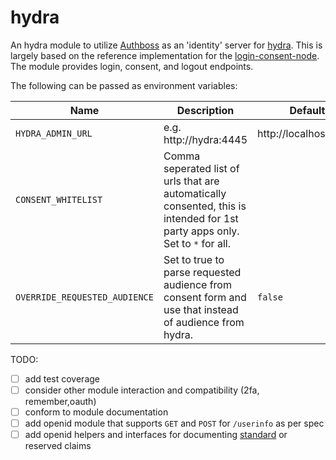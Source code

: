 # hydra
An hydra module to utilize [Authboss](https://github.com/volatiletech/authboss) as an 'identity' server for [hydra](https://github.com/ory/hydra). This is largely based on the reference implementation for the [login-consent-node](https://github.com/ory/hydra-login-consent-node). The module provides login, consent, and logout endpoints.

The following can be passed as environment variables:

| Name                          | Description                                                                                                                  | Default               |
|-------------------------------|------------------------------------------------------------------------------------------------------------------------------|-----------------------|
| `HYDRA_ADMIN_URL`             | e.g. http://hydra:4445                                                                                                       | http://localhost:4445 |
| `CONSENT_WHITELIST`           | Comma seperated list of urls that are automatically consented, this is intended for 1st party apps only. Set to `*` for all. |                       |
| `OVERRIDE_REQUESTED_AUDIENCE` | Set to true to parse requested audience from consent form and use that instead of audience from hydra.                       | `false`               |

TODO:

- [ ] add test coverage
- [ ] consider other module interaction and compatibility (2fa, remember,oauth)
- [ ] conform to module documentation
- [ ] add openid module that supports `GET` and `POST` for `/userinfo` as per spec
- [ ] add openid helpers and interfaces for documenting [standard](https://openid.net/specs/openid-connect-core-1_0.html#StandardClaims) or reserved claims
